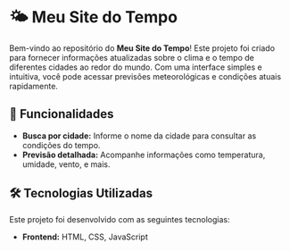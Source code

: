 # 🌤️ Meu Site do Tempo

Bem-vindo ao repositório do **Meu Site do Tempo**! Este projeto foi criado para fornecer informações atualizadas sobre o clima e o tempo de diferentes cidades ao redor do mundo. Com uma interface simples e intuitiva, você pode acessar previsões meteorológicas e condições atuais rapidamente.

## 🚀 Funcionalidades

- **Busca por cidade:** Informe o nome da cidade para consultar as condições do tempo.
- **Previsão detalhada:** Acompanhe informações como temperatura, umidade, vento, e mais.


## 🛠️ Tecnologias Utilizadas

Este projeto foi desenvolvido com as seguintes tecnologias:

- **Frontend:** HTML, CSS, JavaScript
